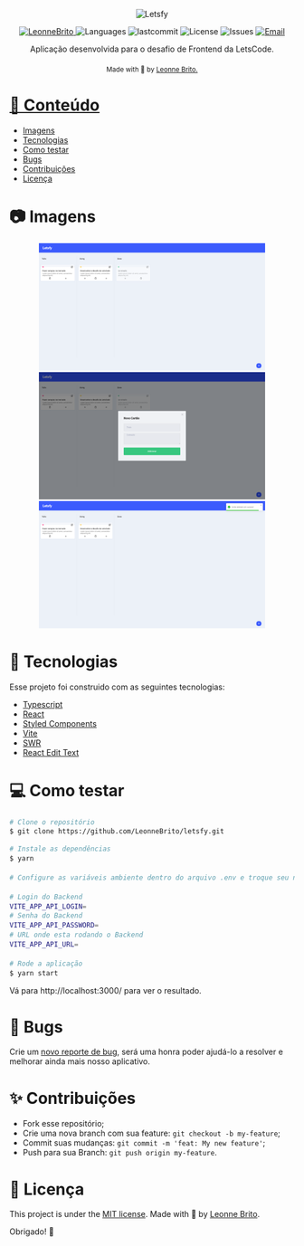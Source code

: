 <p align="center">
   <img src="https://media-exp1.licdn.com/dms/image/C4E0BAQFl76iMNbPFpA/company-logo_200_200/0/1649869217542?e=2147483647&v=beta&t=GLPY6NcJi-WjDLK-1NXYnOLadThUXATFl0XnC1-m7R4" alt="Letsfy" width="100"/>
</p>

<p align="center">	
   <a href="https://www.linkedin.com/in/leonne-sousa-brito/">
      <img alt="LeonneBrito" src="https://img.shields.io/badge/-LeonneBrito-5965e0?style=flat&logo=Linkedin&logoColor=white" />
   </a>
  <img alt="Languages" src="https://img.shields.io/github/languages/count/LeonneBrito/letsfy?color=%235963C5" />
  <img alt="lastcommit" src="https://img.shields.io/github/last-commit/LeonneBrito/letsfy?color=%235761C3" />
  <img alt="License" src="https://img.shields.io/github/license/LeonneBrito/letsfy?color=%235E69D7" />
  <img alt="Issues" src="https://img.shields.io/github/issues/LeonneBrito/letsfy?color=%235965E0">
  <a href="mailto:britoleonne@gmail.com">
   <img alt="Email" src="https://img.shields.io/badge/-britoleonne%40gmail.com-%23525DCB" />
  </a>
</p>

<p align="center">
  Aplicação desenvolvida para o desafio de Frontend da LetsCode.
</p>

<div align="center">
  <sub> Made with 💖 by
    <a href="https://github.com/LeonneBrito">Leonne Brito.
  </sub>
</div>

# 📌 Conteúdo

- [Imagens](#camera-screenshot)
- [Tecnologias](#rocket-technologies)
- [Como testar](#computer-how-to-run)
- [Bugs](#bug-issues)
- [Contribuições](#sparkles-issues)
- [Licença](#page_facing_up-license)

# :camera: Imagens

<div align="center">
   <img src="./.github/screen1.png" width="400px">
   <img src="./.github/screen2.png" width="400px">
   <img src="./.github/screen3.png" width="400px">
</div>

# :rocket: Tecnologias

Esse projeto foi construido com as seguintes tecnologias:

- [Typescript](https://www.typescriptlang.org/)
- [React](https://reactjs.org/)
- [Styled Components](https://styled-components.com/)
- [Vite](https://vitejs.dev/)
- [SWR](https://swr.vercel.app/pt-BR)
- [React Edit Text](https://github.com/bymi15/react-edit-text#readme)

# :computer: Como testar

```bash
# Clone o repositório
$ git clone https://github.com/LeonneBrito/letsfy.git
```

```bash
# Instale as dependências
$ yarn

# Configure as variáveis ambiente dentro do arquivo .env e troque seu nome de.env.example para .env.local

# Login do Backend
VITE_APP_API_LOGIN=
# Senha do Backend
VITE_APP_API_PASSWORD=
# URL onde esta rodando o Backend
VITE_APP_API_URL=

# Rode a aplicação
$ yarn start
```

Vá para http://localhost:3000/ para ver o resultado.

# :bug: Bugs

Crie um <a href="https://github.com/LeonneBrito/letsfy/issues">novo reporte de bug</a>, será uma honra poder ajudá-lo a resolver e melhorar ainda mais nosso aplicativo.

# :sparkles: Contribuições

- Fork esse repositório;
- Crie uma nova branch com sua feature: `git checkout -b my-feature`;
- Commit suas mudanças: `git commit -m 'feat: My new feature'`;
- Push para sua Branch: `git push origin my-feature`.

# :page_facing_up: Licença

This project is under the [MIT license](./LICENSE).
Made with 💖 by [Leonne Brito](https://www.linkedin.com/in/leonne-sousa-brito/).

Obrigado! 🌠
